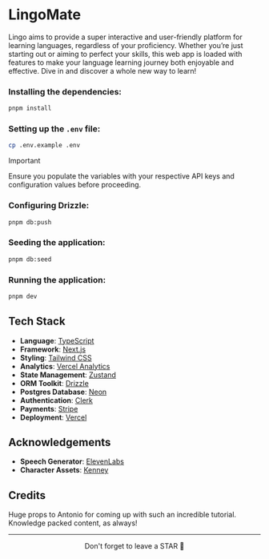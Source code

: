 # LingoMate

Lingo aims to provide a super interactive and user-friendly platform for learning languages, regardless of your proficiency. Whether you’re just starting out or aiming to perfect your skills, this web app is loaded with features to make your language learning journey both enjoyable and effective. Dive in and discover a whole new way to learn!

### Installing the dependencies:

```bash
pnpm install
```

### Setting up the `.env` file:

```bash
cp .env.example .env
```

> [!IMPORTANT]
> Ensure you populate the variables with your respective API keys and configuration values before proceeding.

### Configuring Drizzle:

```bash
pnpm db:push
```

### Seeding the application:

```bash
pnpm db:seed
```

### Running the application:

```bash
pnpm dev
```

## Tech Stack

- **Language**: [TypeScript](https://www.typescriptlang.org)
- **Framework**: [Next.js](https://nextjs.org)
- **Styling**: [Tailwind CSS](https://tailwindcss.com)
- **Analytics**: [Vercel Analytics](https://vercel.com/analytics)
- **State Management**: [Zustand](https://docs.pmnd.rs/zustand/getting-started/introduction)
- **ORM Toolkit**: [Drizzle](https://orm.drizzle.team/docs/overview)
- **Postgres Database**: [Neon](https://neon.tech/docs/introduction/about)
- **Authentication**: [Clerk](https://clerk.com/docs/quickstarts/nextjs)
- **Payments**: [Stripe](https://stripe.com/docs/payments)
- **Deployment**: [Vercel](https://vercel.com)

## Acknowledgements

- **Speech Generator**: [ElevenLabs](https://elevenlabs.io)
- **Character Assets**: [Kenney](https://kenney.nl/assets/toon-characters-1)

## Credits

Huge props to Antonio for coming up with such an incredible tutorial. Knowledge packed content, as always!

<hr />

<div align="center">Don't forget to leave a STAR 🌟</div>
